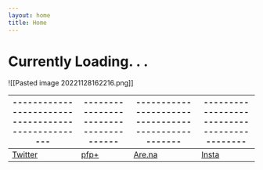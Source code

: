 ```yaml
---
layout: home
title: Home
---
```

# Currently Loading. . .

![[Pasted image 20221128162216.png]]


| --------------------------------------------------- | -------------------------------------- | --------------------------------------------------- | -------------------------------------------- |
| --------------------------------------------------- | -------------------------------------- | --------------------------------------------------- | -------------------------------------------- |
| [Twitter](https://twitter.com/xiaopilled)           | [pfp+](https://pfp-pl.us)              | [Are.na](https://www.are.na/image-consultant/index) | [Insta](https://www.instagram.com/dengpill/) |
